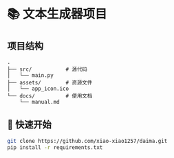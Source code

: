# 📚 文本生成器项目

## 项目结构
```
.
├── src/           # 源代码
│   └── main.py    
├── assets/        # 资源文件
│   └── app_icon.ico
└── docs/          # 使用文档
    └── manual.md
```

## 🚀 快速开始
```bash
git clone https://github.com/xiao-xiao1257/daima.git
pip install -r requirements.txt
```
